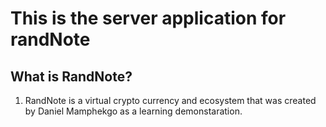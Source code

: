 # This is the server application for randNote

## What is RandNote? 
1. RandNote is a virtual crypto currency and ecosystem that was created by Daniel Mamphekgo as a learning demonstaration.